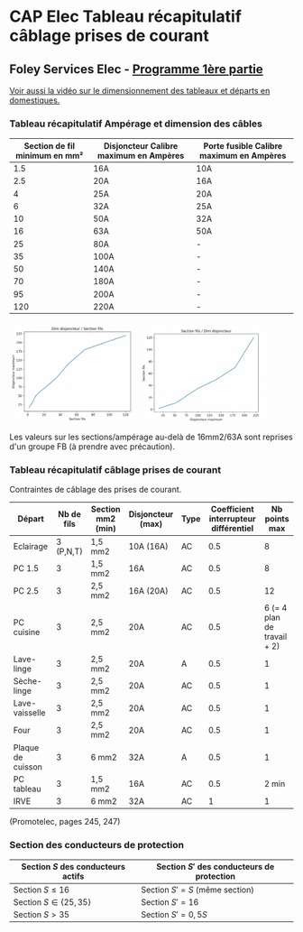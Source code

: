 # CAP Elec Tableau récapitulatif câblage prises de courant
## Foley Services Elec - [Programme 1ère partie](../1ere_partie/README.md)

[Voir aussi la vidéo sur le dimensionnement des tableaux et départs en domestiques.](./CAP_Elec_1_07B.md)

### Tableau récapitulatif Ampérage et dimension des câbles

| Section de fil minimum en mm² | Disjoncteur Calibre maximum en Ampères | Porte fusible Calibre maximum en Ampères |
| ----------------------------- | ----------------------------- |------|
|              1.5              |                  16A          | 10A |
|              2.5              |                  20A          | 16A |
|              4                |                  25A          | 20A |
|              6                |                  32A          | 25A |
|              10               |                  50A          | 32A |
|              16               |                  63A          | 50A |
|              25               |                  80A          | - |
|              35               |                  100A         | - |
|              50               |                  140A         | - |
|              70               |                  180A         | - |
|              95               |                  200A         | - |
|              120              |                  220A         | - |


<img src="./images/Tab_dim.png" width="45%">
<img src="./images/Tab_dim_bis.png" width="45%">

Les valeurs sur les sections/ampérage au-delà de 16mm2/63A sont reprises d'un groupe FB (à prendre avec précaution).

### Tableau récapitulatif câblage prises de courant

Contraintes de câblage des prises de courant.

| Départ | Nb de fils | Section mm2 (min) | Disjoncteur (max) | Type | Coefficient interrupteur différentiel | Nb points max |
|--------------|---------------|----------|---------|---------|---------|---------- |
| Eclairage | 3 (P,N,T) | 1,5 mm2 | 10A (16A) | AC | 0.5 | 8 |
| PC 1.5 | 3 | 1,5 mm2 | 16A | AC | 0.5 | 8 |
| PC 2.5 | 3 | 2,5 mm2 | 16A (20A) | AC | 0.5 | 12 |
| PC cuisine | 3 | 2,5 mm2 | 20A | AC | 0.5 | 6 (= 4 plan de travail + 2) |
| Lave-linge | 3 | 2,5 mm2 | 20A | A | 0.5 | 1 |
| Sèche-linge | 3 | 2,5 mm2 | 20A | AC | 0.5 | 1 |
| Lave-vaisselle | 3 | 2,5 mm2 | 20A | AC | 0.5 | 1 |
| Four | 3 | 2,5 mm2 | 20A | AC | 0.5 | 1 |
| Plaque de cuisson | 3 | 6 mm2 | 32A | A | 0.5 | 1 |
| PC tableau | 3 | 1,5 mm2 | 16A | AC | 0.5 | 2 min |
| IRVE | 3 | 6 mm2 | 32A | AC | 1 | 1 |

(Promotelec, pages 245, 247)

### Section des conducteurs de protection

| Section $S$ des conducteurs actifs | Section $S'$ des conducteurs de protection |
|--------------------------------|---------------------------------------|
| Section $S \leq 16$ | Section $S' = S$ (même section) |
| Section $S \in \{ 25, 35 \}$ | Section $S' = 16$ |
| Section $S > 35$ | Section $S' = 0,5 S$ |
